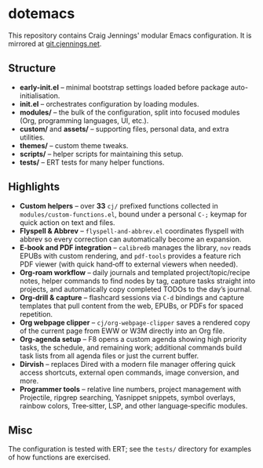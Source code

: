 # dotemacs

This repository contains Craig Jennings' modular Emacs configuration.  It is
mirrored at [git.cjennings.net](https://git.cjennings.net/dotemacs.git).

## Structure

* **early-init.el** – minimal bootstrap settings loaded before package
auto-initialisation.
* **init.el** – orchestrates configuration by loading modules.
* **modules/** – the bulk of the configuration, split into focused modules
  (Org, programming languages, UI, etc.).
* **custom/** and **assets/** – supporting files, personal data, and extra
  utilities.
* **themes/** – custom theme tweaks.
* **scripts/** – helper scripts for maintaining this setup.
* **tests/** – ERT tests for many helper functions.

## Highlights

* **Custom helpers** – over **33** `cj/` prefixed functions collected in
  `modules/custom-functions.el`, bound under a personal `C-;` keymap for quick
action on text and files.
* **Flyspell & Abbrev** – `flyspell-and-abbrev.el` coordinates flyspell with
  abbrev so every correction can automatically become an expansion.
* **E‑book and PDF integration** – `calibredb` manages the library, `nov` reads
  EPUBs with custom rendering, and `pdf-tools` provides a feature rich PDF viewer
  (with quick hand‑off to external viewers when needed).
* **Org‑roam workflow** – daily journals and templated project/topic/recipe
  notes, helper commands to find nodes by tag, capture tasks straight into
  projects, and automatically copy completed TODOs to the day’s journal.
* **Org‑drill & capture** – flashcard sessions via `C-d` bindings and capture
  templates that pull content from the web, EPUBs, or PDFs for spaced
  repetition.
* **Org webpage clipper** – `cj/org-webpage-clipper` saves a rendered copy of
  the current page from EWW or W3M directly into an Org file.
* **Org‑agenda setup** – F8 opens a custom agenda showing high priority tasks,
  the schedule, and remaining work; additional commands build task lists from
  all agenda files or just the current buffer.
* **Dirvish** – replaces Dired with a modern file manager offering quick access
  shortcuts, external open commands, image conversion, and more.
* **Programmer tools** – relative line numbers, project management with
  Projectile, ripgrep searching, Yasnippet snippets, symbol overlays, rainbow
  colors, Tree‑sitter, LSP, and other language‑specific modules.

## Misc

The configuration is tested with ERT; see the `tests/` directory for examples of
how functions are exercised.

